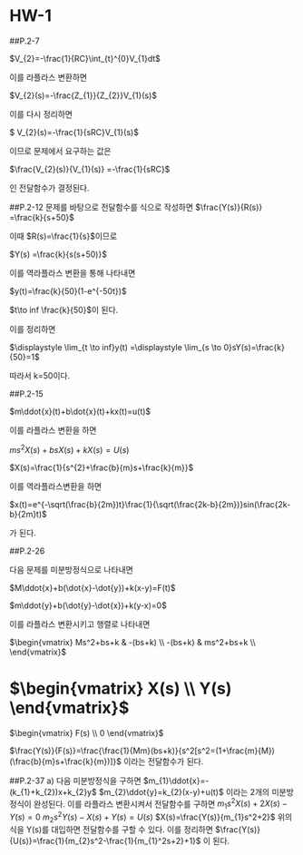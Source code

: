 # HW-1
##P.2-7

$V_{2}=-\frac{1}{RC}\int_{t}^{0}V_{1}dt$

이를 라플라스 변환하면

$V_{2}(s)=-\frac{Z_{1}}{Z_{2}}V_{1}(s)$

이를 다시 정리하면 

$ V_{2}(s)=-\frac{1}{sRC}V_{1}(s)$ 

이므로 문제에서 요구하는 값은 

$\frac{V_{2}(s)}{V_{1}(s)} =-\frac{1}{sRC}$

인 전달함수가 결정된다.

##P.2-12
문제를 바탕으로 전달함수를 식으로 작성하면 
$\frac{Y(s)}{R(s)} =\frac{k}{s+50}$

이때 $R(s)=\frac{1}{s}$이므로 

$Y(s) =\frac{k}{s(s+50)}$

이를 역라플라스 변환을 통해 나타내면 

$y(t)=\frac{k}{50}(1-e^{-50t})$

$t\to inf \frac{k}{50}$이 된다.

이를 정리하면

$\displaystyle \lim_{t \to inf}y(t) =\displaystyle \lim_{s \to 0}sY(s)=\frac{k}{50}=1$

따라서 k=50이다.


##P.2-15

$m\ddot{x}(t)+b\dot{x}(t)+kx(t)=u(t)$

이를 라플라스 변환을 하면

$ms^{2}X(s)+bsX(s)+kX(s)=U(s)$

$X(s)=\frac{1}{s^{2}+\frac{b}{m}s+\frac{k}{m}}$

이를 역라플라스변환을 하면

$x(t)=e^{-\sqrt(\frac{b}{2m})t}\frac{1}{\sqrt(\frac{2k-b}{2m})}sin(\frac{2k-b}{2m}t)$

가 된다.


##P.2-26

다음 문제를 미분방정식으로 나타내면

$M\ddot{x}+b(\dot{x}-\dot{y})+k(x-y)=F(t)$

$m\ddot{y}+b(\dot{y}-\dot{x})+k(y-x)=0$

이를 라플라스 변환시키고 행렬로 나타내면

$\begin{vmatrix}
Ms^2+bs+k & -(bs+k) \\
-(bs+k) & ms^2+bs+k \\
 \end{vmatrix}$

$\begin{vmatrix}
 X(s) \\ Y(s)
\end{vmatrix}$
=
$\begin{vmatrix}
F(s) \\ 0
\end{vmatrix}$

$\frac{Y(s)}{F(s)}=\frac{\frac{1}{Mm}(bs+k)}{s^2[s^2=(1+\frac{m}{M})(\frac{b}{m}s+\frac{k}{m})]}$
이라는 전달함수가 된다.

##P.2-37
a) 다음 미분방정식을 구하면
$m_{1}\ddot{x}=-(k_{1}+k_{2})x+k_{2}y$
$m_{2}\ddot{y}=k_{2}(x-y)+u(t)$
이라는 2개의 미분방정식이 완성된다.
이를 라플라스 변환시켜서 전달함수를 구하면
$m_{1}s^2X(s)+2X(s)-Y(s)=0$
$m_{2}s^2Y(s)-X(s)+Y(s)=U(s)$
$X(s)=\frac{Y(s)}{m_{1}s^2+2}$
위의 식을 Y(s)를 대입하면 전달함수를 구할 수 있다. 이를 정리하면
$\frac{Y(s)}{U(s)}=\frac{1}{m_{2}s^2-\frac{1}{m_{1}^2s+2}+1}$
이 된다.
